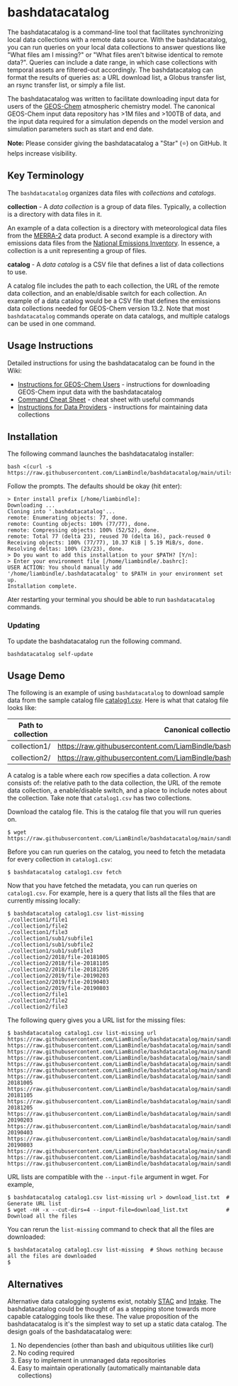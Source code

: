 # bashdatacatalog
The bashdatacatalog is a command-line tool that facilitates synchronizing local data collections with a remote data source. With the bashdatacatalog, you can run queries on your local data collections to answer questions like "What files am I missing?" or "What files aren't bitwise identical to remote data?". Queries can include a date range, in which case collections with temporal assets are filtered-out accordingly. The bashdatacatalog can format the results of queries as: a URL download list, a Globus transfer list, an rsync transfer list, or simply a file list.

The bashdatacatalog was written to facilitate downloading input data for users of the [GEOS-Chem](https://geos-chem.seas.harvard.edu/) atmospheric chemistry model. The canonical GEOS-Chem input data repository has >1M files and >100TB of data, and the input data required for a simulation depends on the model version and simulation parameters such as start and end date.

**Note:** Please consider giving the bashdatacatalog a "Star" (:star:) on GitHub. It helps increase visibility. 

## Key Terminology

The `bashdatacatalog` organizes data files with *collections* and *catalogs*.

**collection** - 
A *data collection* is a group of data files. Typically, a collection is a directory with data files in it.

An example of a data collection is a directory with meteorological data files from the [MERRA-2](https://gmao.gsfc.nasa.gov/reanalysis/MERRA-2/) data product. A second example is a directory with emissions data files from the [National Emissions Inventory](https://www.epa.gov/air-emissions-inventories/national-emissions-inventory-nei). In essence, a collection is a unit representing a group of files.

**catalog** -
A *data catalog* is a CSV file that defines a list of data collections to use. 

A catalog file includes the path to each collection, the URL of the remote data collection, and an enable/disable switch for each collection. An example of a data catalog would be a CSV file that defines the emissions data collections needed for GEOS-Chem version 13.2. Note that most `bashdatacatalog` commands operate on data catalogs, and multiple catalogs can be used in one command.

## Usage Instructions

Detailed instructions for using the bashdatacatalog can be found in the Wiki:
- [Instructions for GEOS-Chem Users](https://github.com/LiamBindle/bashdatacatalog/wiki/Instructions-for-GEOS-Chem-Users) - instructions for downloading GEOS-Chem input data with the bashdatacatalog
- [Command Cheat Sheet](https://github.com/LiamBindle/bashdatacatalog/wiki/Command-Cheat-Sheet) - cheat sheet with useful commands
- [Instructions for Data Providers](https://github.com/LiamBindle/bashdatacatalog/wiki/Instructions-for-Data-Providers) - instructions for maintaining data collections

## Installation

The following command launches the bashdatacatalog installer:
```console
bash <(curl -s https://raw.githubusercontent.com/LiamBindle/bashdatacatalog/main/utils/install.sh)
```

Follow the prompts. The defaults should be okay (hit enter):

```
> Enter install prefix [/home/liambindle]: 
Downloading ...
Cloning into '.bashdatacatalog'...
remote: Enumerating objects: 77, done.
remote: Counting objects: 100% (77/77), done.
remote: Compressing objects: 100% (52/52), done.
remote: Total 77 (delta 23), reused 70 (delta 16), pack-reused 0
Receiving objects: 100% (77/77), 10.37 KiB | 5.19 MiB/s, done.
Resolving deltas: 100% (23/23), done.
> Do you want to add this installation to your $PATH? [Y/n]: 
> Enter your environment file [/home/liambindle/.bashrc]: 
USER ACTION: You should manually add '/home/liambindle/.bashdatacatalog' to $PATH in your environment set up.
Installation complete.
```

Ater restarting your terminal you should be able to run `bashdatacatalog` commands.

### Updating

To update the bashdatacatalog run the following command.

```console
bashdatacatalog self-update
```

## Usage Demo

The following is an example of using `bashdatacatalog` to download sample data from the sample catalog file [catalog1.csv](https://raw.githubusercontent.com/LiamBindle/bashdatacatalog/main/sandbox/catalog1.csv). Here is what that catalog file looks like:

|Path to collection|Canonical collection (URL)                                                          |Enabled|Notes|
|------------------|--------------------------------------------------------------------------------------|-------|-----|
|collection1/      |https://raw.githubusercontent.com/LiamBindle/bashdatacatalog/main/sandbox/collection1/|1      |     |
|collection2/      |https://raw.githubusercontent.com/LiamBindle/bashdatacatalog/main/sandbox/collection2/|1      |     |

A catalog is a table where each row specifies a data collection. A row consists of: the relative path to the data collection, the URL of the remote data collection, a enable/disable switch, and a place to include notes about the collection. Take note that `catalog1.csv` has two collections.

Download the catalog file. This is the catalog file that you will run queries on.
```console
$ wget https://raw.githubusercontent.com/LiamBindle/bashdatacatalog/main/sandbox/catalog1.csv
```

Before you can run queries on the catalog, you need to fetch the metadata for every collection in `catalog1.csv`:
```console
$ bashdatacatalog catalog1.csv fetch
```

Now that you have fetched the metadata, you can run queries on `catalog1.csv`. For example, here is a query that lists all the files that are currently missing locally:
```console
$ bashdatacatalog catalog1.csv list-missing
./collection1/file1
./collection1/file2
./collection1/file3
./collection1/sub1/subfile1
./collection1/sub1/subfile2
./collection1/sub1/subfile3
./collection2/2018/file-20181005
./collection2/2018/file-20181105
./collection2/2018/file-20181205
./collection2/2019/file-20190203
./collection2/2019/file-20190403
./collection2/2019/file-20190803
./collection2/file1
./collection2/file2
./collection2/file3
```

The following query gives you a URL list for the missing files: 
```console
$ bashdatacatalog catalog1.csv list-missing url
https://raw.githubusercontent.com/LiamBindle/bashdatacatalog/main/sandbox/collection1/file1
https://raw.githubusercontent.com/LiamBindle/bashdatacatalog/main/sandbox/collection1/file2
https://raw.githubusercontent.com/LiamBindle/bashdatacatalog/main/sandbox/collection1/file3
https://raw.githubusercontent.com/LiamBindle/bashdatacatalog/main/sandbox/collection1/sub1/subfile1
https://raw.githubusercontent.com/LiamBindle/bashdatacatalog/main/sandbox/collection1/sub1/subfile2
https://raw.githubusercontent.com/LiamBindle/bashdatacatalog/main/sandbox/collection1/sub1/subfile3
https://raw.githubusercontent.com/LiamBindle/bashdatacatalog/main/sandbox/collection2/2018/file-20181005
https://raw.githubusercontent.com/LiamBindle/bashdatacatalog/main/sandbox/collection2/2018/file-20181105
https://raw.githubusercontent.com/LiamBindle/bashdatacatalog/main/sandbox/collection2/2018/file-20181205
https://raw.githubusercontent.com/LiamBindle/bashdatacatalog/main/sandbox/collection2/2019/file-20190203
https://raw.githubusercontent.com/LiamBindle/bashdatacatalog/main/sandbox/collection2/2019/file-20190403
https://raw.githubusercontent.com/LiamBindle/bashdatacatalog/main/sandbox/collection2/2019/file-20190803
https://raw.githubusercontent.com/LiamBindle/bashdatacatalog/main/sandbox/collection2/file1
https://raw.githubusercontent.com/LiamBindle/bashdatacatalog/main/sandbox/collection2/file2
https://raw.githubusercontent.com/LiamBindle/bashdatacatalog/main/sandbox/collection2/file3
```

URL lists are compatible with the `--input-file` argument in wget. For example,
```console
$ bashdatacatalog catalog1.csv list-missing url > download_list.txt  # Generate URL list
$ wget -nH -x --cut-dirs=4 --input-file=download_list.txt            # Download all the files
```

You can rerun the `list-missing` command to check that all the files are downloaded:
```console
$ bashdatacatalog catalog1.csv list-missing  # Shows nothing because all the files are downloaded
$
```

## Alternatives

Alternative data catalogging systems exist, notably [STAC](https://stacspec.org/) and [Intake](https://intake.readthedocs.io/en/latest/index.html). The bashdatacatalog could be thought of as a stepping stone towards more capable catalogging tools like these. The value proposition of the bashdatacatalog is it's the simplest way to set up a static data catalog. The design goals of the bashdatacatalog were:
1. No dependencies (other than bash and ubiquitous utilities like curl)
2. No coding required
3. Easy to implement in unmanaged data repositories
4. Easy to maintain operationally (automatically maintanable data collections)
